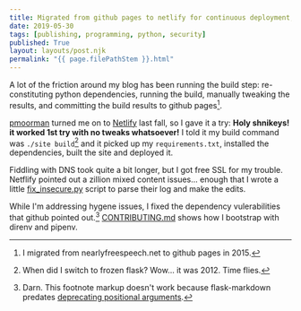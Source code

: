 ```yaml
---
title: Migrated from github pages to netlify for continuous deployment, SSL
date: 2019-05-30
tags: [publishing, programming, python, security]
published: True
layout: layouts/post.njk
permalink: "{{ page.filePathStem }}.html"
---
```


A lot of the friction around my blog has been running the build step:
re-constituting python dependencies, running the build, manually
tweaking the results, and committing the build results to github
pages[^1].

[pmoorman](https://github.com/pmoorman) turned me on to
[Netlify](https://www.netlify.com/) last fall, so I gave it a try:
**Holy shnikeys! it worked 1st try with no tweaks whatsoever!** I told
it my build command was `./site build`[^2] and it picked up my
`requirements.txt`, installed the dependencies, built the site and
deployed it.

Fiddling with DNS took quite a bit longer, but I got free SSL for my
trouble. Netflify pointed out a zillion mixed content issues...
enough that I wrote a little
[fix_insecure.py](https://github.com/dckc/madmode-blog/blob/netlify-https/fix_insecure.py)
script to parse their log and make the edits.

While I'm addressing hygene issues, I fixed the dependency
vulerabilities that github pointed out.[^3]
[CONTRIBUTING.md](https://github.com/dckc/madmode-blog/blob/netlify-https/CONTRIBUTING.md)
shows how I bootstrap with direnv and pipenv.

[^1]: I migrated from nearlyfreespeech.net to github pages in 2015.

[^2]: When did I switch to frozen flask? Wow... it was 2012. Time flies.

[^3]: Darn. This footnote markup doesn't work because flask-markdown predates
     [deprecating positional arguments](https://python-markdown.github.io/change_log/release-3.0/#positional-arguments-deprecated).
